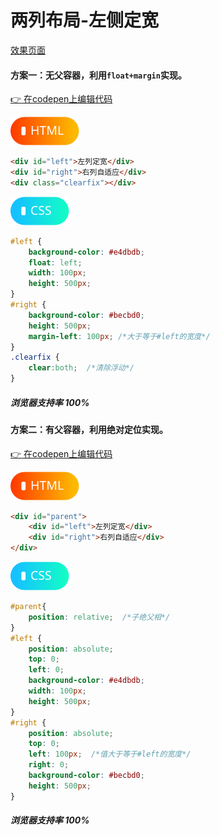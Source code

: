 # <b>两列布局-左侧定宽</b>

[效果页面](00左侧定宽.html ':include :type=iframe width=100% height=502px')

#### 方案一：无父容器，利用`float+margin`实现。

 [:point_right: 在codepen上编辑代码](https://codepen.io/shuangcs/pen/oqMddQ)

![标签](../assets/html.svg)

```html
<div id="left">左列定宽</div>
<div id="right">右列自适应</div>
<div class="clearfix"></div>
```
![标签](../assets/css.svg)

```css
#left {
    background-color: #e4dbdb;
    float: left;
    width: 100px;
    height: 500px;
}
#right {
    background-color: #becbd0;
    height: 500px;
    margin-left: 100px; /*大于等于#left的宽度*/
}
.clearfix {
    clear:both;  /*清除浮动*/
}
```
##### <b>浏览器支持率 100%</b>

#### 方案二：有父容器，利用绝对定位实现。

 [:point_right: 在codepen上编辑代码](https://codepen.io/shuangcs/pen/BrPxVN)

![标签](../assets/html.svg)

```html
<div id="parent">
    <div id="left">左列定宽</div>
    <div id="right">右列自适应</div>
</div>
```
![标签](../assets/css.svg)

```css
#parent{
    position: relative;  /*子绝父相*/
}
#left {
    position: absolute;
    top: 0;
    left: 0;
    background-color: #e4dbdb;
    width: 100px;
    height: 500px;
}
#right {
    position: absolute;
    top: 0;
    left: 100px;  /*值大于等于#left的宽度*/
    right: 0;
    background-color: #becbd0;
    height: 500px;
}
```
##### <b>浏览器支持率 100%</b>



